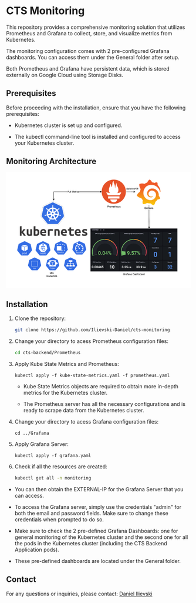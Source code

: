 # CTS Monitoring

This repository provides a comprehensive monitoring solution that utilizes Prometheus and Grafana to collect, store, and visualize metrics from Kubernetes.

The monitoring configuration comes with 2 pre-configured Grafana dashboards. You can access them under the General folder after setup.

Both Prometheus and Grafana have persistent data, which is stored externally on Google Cloud using Storage Disks. 
## Prerequisites

Before proceeding with the installation, ensure that you have the following prerequisites:

- Kubernetes cluster is set up and configured.

- The kubectl command-line tool is installed and configured to access your Kubernetes cluster.

## Monitoring Architecture

![Monitoring Design](./Images/monitoring.png?raw=true)

## Installation

1. Clone the repository:

   ```bash
   git clone https://github.com/Ilievski-Daniel/cts-monitoring
   ```

2. Change your directory to acess Prometheus configuration files:

   ```bash
   cd cts-backend/Prometheus
   ```

3. Apply Kube State Metrics and Prometheus:

    ```
    kubectl apply -f kube-state-metrics.yaml -f prometheus.yaml
    ```

    - Kube State Metrics objects are required to obtain more in-depth metrics for the Kubernetes cluster.
    
    - The Prometheus server has all the necessary configurations and is ready to scrape data from the Kubernetes cluster.

4. Change your directory to acess Grafana configuration files:

    ```
    cd ../Grafana
    ```

5. Apply Grafana Server:

    ```
    kubectl apply -f grafana.yaml
    ```

6. Check if all the resources are created:

    ```sh
    kubectl get all -n monitoring
    ```

- You can then obtain the EXTERNAL-IP for the Grafana Server that you can access.

- To access the Grafana server, simply use the credentials "admin" for both the email and password fields. Make sure to change these credentials when prompted to do so.

- Make sure to check the 2 pre-defined Grafana Dashboards: one for general monitoring of the Kubernetes cluster and the second one for all the pods in the Kubernetes cluster (including the CTS Backend Application pods). 

- These pre-defined dashboards are located under the General folder.

## Contact
For any questions or inquiries, please contact: [Daniel Ilievski](https://www.linkedin.com/in/danielilievski/)